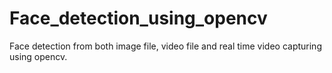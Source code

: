# Face_detection_using_opencv

Face detection from both image file, video file and real time video capturing using opencv.
